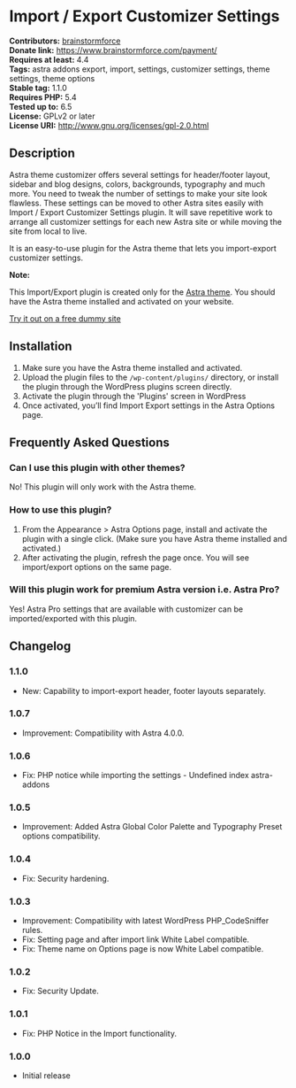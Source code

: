 # Import / Export Customizer Settings #
**Contributors:** [brainstormforce](https://profiles.wordpress.org/brainstormforce)  
**Donate link:** https://www.brainstormforce.com/payment/  
**Requires at least:** 4.4  
**Tags:** astra addons export, import, settings, customizer settings, theme settings, theme options  
**Stable tag:** 1.1.0  
**Requires PHP:** 5.4  
**Tested up to:** 6.5  
**License:** GPLv2 or later  
**License URI:** http://www.gnu.org/licenses/gpl-2.0.html  

## Description ##

Astra theme customizer offers several settings for header/footer layout, sidebar and blog designs, colors, backgrounds, typography and much more. You need to tweak the number of settings to make your site look flawless. These settings can be moved to other Astra sites easily with Import / Export Customizer Settings plugin. It will save repetitive work to arrange all customizer settings for each new Astra site or while moving the site from local to live.

It is an easy-to-use plugin for the Astra theme that lets you import-export customizer settings.

<strong>Note:</strong>

This Import/Export plugin is created only for the <a href="https://wpastra.com/?utm_source=wp-repo&utm_campaign=home-page-banner-for-astra-theme&utm_medium=description">Astra theme</a>. You should have the Astra theme installed and activated on your website.

[Try it out on a free dummy site](https://bsf.io/astra-import-export-demo)

## Installation ##

1. Make sure you have the Astra theme installed and activated.
2. Upload the plugin files to the `/wp-content/plugins/` directory, or install the plugin through the WordPress plugins screen directly.
3. Activate the plugin through the 'Plugins' screen in WordPress
4. Once activated, you’ll find Import Export settings in the Astra Options page.

## Frequently Asked Questions ##

### Can I use this plugin with other themes? ###

No! This plugin will only work with the Astra theme.

### How to use this plugin? ###

1. From the Appearance > Astra Options page, install and activate the plugin with a single click. (Make sure you have Astra theme installed and activated.)
2. After activating the plugin, refresh the page once. You will see import/export options on the same page.

### Will this plugin work for premium Astra version i.e. Astra Pro? ###
Yes! Astra Pro settings that are available with customizer can be imported/exported with this plugin.

## Changelog ##

### 1.1.0 ###
- New: Capability to import-export header, footer layouts separately.

### 1.0.7 ###
- Improvement: Compatibility with Astra 4.0.0.

### 1.0.6 ###
- Fix: PHP notice while importing the settings - Undefined index astra-addons

### 1.0.5 ###
- Improvement: Added Astra Global Color Palette and Typography Preset options compatibility.

### 1.0.4 ###
- Fix: Security hardening.

### 1.0.3 ###
- Improvement: Compatibility with latest WordPress PHP_CodeSniffer rules.
- Fix: Setting page and after import link White Label compatible.
- Fix: Theme name on Options page is now White Label compatible.

### 1.0.2 ###
- Fix: Security Update.

### 1.0.1 ###
- Fix: PHP Notice in the Import functionality.

### 1.0.0 ###
- Initial release

